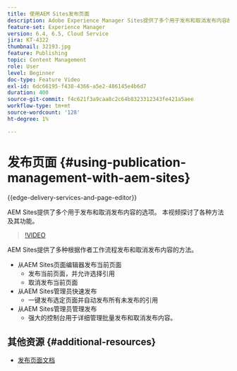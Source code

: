 ```yaml
---
title: 使用AEM Sites发布页面
description: Adobe Experience Manager Sites提供了多个用于发布和取消发布内容的选项。 本视频探讨了各种方法及其功能。
feature-set: Experience Manager
version: 6.4, 6.5, Cloud Service
jira: KT-4322
thumbnail: 32193.jpg
feature: Publishing
topic: Content Management
role: User
level: Beginner
doc-type: Feature Video
exl-id: 6dc66195-f438-4366-a5e2-486145e4b6d7
duration: 400
source-git-commit: f4c621f3a9caa8c2c64b8323312343fe421a5aee
workflow-type: tm+mt
source-wordcount: '128'
ht-degree: 1%

---
```


# 发布页面 {#using-publication-management-with-aem-sites}

{{edge-delivery-services-and-page-editor}}

AEM Sites提供了多个用于发布和取消发布内容的选项。 本视频探讨了各种方法及其功能。

>[!VIDEO](https://video.tv.adobe.com/v/32193?quality=12&learn=on)

AEM Sites提供了多种根据作者工作流程发布和取消发布内容的方法。

* 从AEM Sites页面编辑器发布当前页面
   * 发布当前页面，并允许选择引用
   * 取消发布当前页面
* 从AEM Sites管理员快速发布
   * 一键发布选定页面并自动发布所有未发布的引用
* 从AEM Sites管理员管理发布
   * 强大的控制台用于详细管理批量发布和取消发布内容。

## 其他资源 {#additional-resources}

* [发布页面文档](https://experienceleague.adobe.com/docs/experience-manager-65/authoring/authoring/publishing-pages.html)
